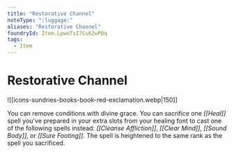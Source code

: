 ```yaml
---
title: "Restorative Channel"
noteType: ":luggage:"
aliases: "Restorative Channel"
foundryId: Item.LpwoTsI7Cu62wP0q
tags:
  - Item
---
```


# Restorative Channel
![[icons-sundries-books-book-red-exclamation.webp|150]]

You can remove conditions with divine grace. You can sacrifice one _[[Heal]]_ spell you've prepared in your extra slots from your healing font to cast one of the following spells instead: _[[Cleanse Affliction]]_, _[[Clear Mind]]_, _[[Sound Body]]_, or _[[Sure Footing]]_. The spell is heightened to the same rank as the spell you sacrificed.
